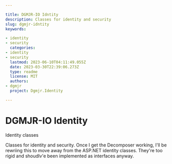 ```yaml
---

title: DGMJR-IO Idntity
description: Classes for identity and security
slug: dgmjr-idntity
keywords:

- identity
- security
  categories:
- identity
- security
  lastmod: 2023-06-10T04:11:49.055Z
  date: 2023-03-30T22:39:06.273Z
  type: readme
  license: MIT
  authors:
- dgmjr
  project: Dgmjr.Identity

---
```


# DGMJR-IO Identity

Identity classes

Classes for identity and security. Once I get the Decomposer working, I'll be rewriing this to move away from the ASP.NET identity classes. They're too rigid and shoudlv'e been implemented as interfaces anyway.
